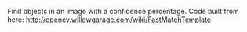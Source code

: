 Find objects in an image with a confidence percentage. Code built from here:
http://opencv.willowgarage.com/wiki/FastMatchTemplate
